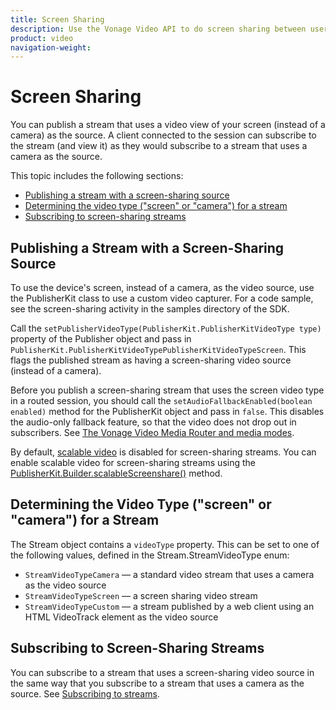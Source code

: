```yaml
---
title: Screen Sharing
description: Use the Vonage Video API to do screen sharing between users of your Android application. Learn how to get screen sharing working by publishing a video stream of your screen others can view.
product: video
navigation-weight: 
---
```


# Screen Sharing

You can publish a stream that uses a video view of your screen (instead of a camera) as the source. A client connected to the session can subscribe to the stream (and view it) as they would subscribe to a stream that uses a camera as the source.

This topic includes the following sections:

* [Publishing a stream with a screen-sharing source](#publishing-a-stream-with-a-screen-sharing-source)
* [Determining the video type ("screen" or "camera") for a stream](#determining-the-video-type-screen-or-camera-for-a-stream)
* [Subscribing to screen-sharing streams](#subscribing-to-screen-sharing-streams)

## Publishing a Stream with a Screen-Sharing Source

To use the device's screen, instead of a camera, as the video source, use the PublisherKit class to use a custom video capturer. For a code sample, see the screen-sharing activity in the samples directory of the SDK.

Call the `setPublisherVideoType(PublisherKit.PublisherKitVideoType type)` property of the Publisher object and pass in `PublisherKit.PublisherKitVideoTypePublisherKitVideoTypeScreen`. This flags the published stream as having a screen-sharing video source (instead of a camera).

Before you publish a screen-sharing stream that uses the screen video type in a routed session, you should call the `setAudioFallbackEnabled(boolean enabled)` method for the PublisherKit object and pass in `false`. This disables the audio-only fallback feature, so that the video does not drop out in subscribers. See [The Vonage Video Media Router and media modes](/video/guides/create-session#the-media-router-and-media-modes).

By default, [scalable video](/video/guides/scalable-video) is disabled for screen-sharing streams. You can enable scalable video for screen-sharing streams using the [PublisherKit.Builder.scalableScreenshare()](/sdk/stitch/video-android-reference/com/opentok/android/PublisherKit.Builder.html#scalableScreenshare-boolean-) method.

## Determining the Video Type ("screen" or "camera") for a Stream

The Stream object contains a `videoType` property. This can be set to one of the following values, defined in the Stream.StreamVideoType enum:

* `StreamVideoTypeCamera` — a standard video stream that uses a camera as the video source
* `StreamVideoTypeScreen` — a screen sharing video stream
* `StreamVideoTypeCustom` — a stream published by a web client using an HTML VideoTrack element as the video source

## Subscribing to Screen-Sharing Streams

You can subscribe to a stream that uses a screen-sharing video source in the same way that you subscribe to a stream that uses a camera as the source. See [Subscribing to streams](/video/tutorials/subscribe-streams/introduction/android).
